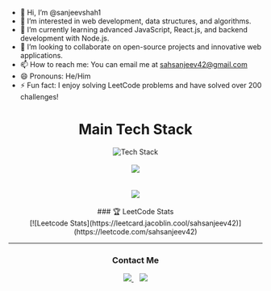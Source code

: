 - 👋 Hi, I’m @sanjeevshah1
- 👀 I’m interested in web development, data structures, and algorithms.
- 🌱 I’m currently learning advanced JavaScript, React.js, and backend development with Node.js.
- 💞️ I’m looking to collaborate on open-source projects and innovative web applications.
- 📫 How to reach me: You can email me at sahsanjeev42@gmail.com
- 😄 Pronouns: He/Him
- ⚡ Fun fact: I enjoy solving LeetCode problems and have solved over 200 challenges!
<div align="center">
<h1>Main Tech Stack</h1>

<div>

 <img src="https://skillicons.dev/icons?i=ts,js,python,react,nextjs,html,css,nodejs,gql,postgres&perline=5" alt="Tech Stack" /> 
 
</div>
  
  <br />
<div>
    <a href="https://github.com/sanjeevshah1">
      <img align="center" src="https://github-readme-stats.vercel.app/api/top-langs/?username=sanjeevshah1&layout=compact&theme=tokyonight&langs_count=6" />
    </a>
</div>
<br />
<br />
<div>
    <a href="https://github.com/sanjeevshah1">
      <img align="center" src="https://github-readme-stats.vercel.app/api?username=sanjeevshah1&show_icons=true&theme=tokyonight" />
    </a>
</div>

<br />
### 🏆 LeetCode Stats

<div>
[![Leetcode Stats](https://leetcard.jacoblin.cool/sahsanjeev42)](https://leetcode.com/sahsanjeev42)
</div>

---

<div align="center">
  
  <h3>Contact Me</h3>
  
  <div >

<a href="https://www.linkedin.com/in/sanjeev-sah-b354b9210/" target="_blank">
  <img src="https://img.shields.io/badge/LinkedIn-0077B5?style=for-the-badge&logo=linkedin&logoColor=white">
</a>&nbsp;&nbsp;
<a href="https://www.facebook.com/Sanjeev073.sah" target="_blank">
  <img src="https://img.shields.io/badge/Facebook-1877F2?style=for-the-badge&logo=facebook&logoColor=white">
</a>
  </div> 
   
</div>

<br />

 

</div>
